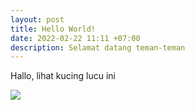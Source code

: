 ```yaml
---
layout: post
title: Hello World!
date: 2022-02-22 11:11 +07:00
description: Selamat datang teman-teman
---
```


Hallo, lihat kucing lucu ini

<img src="{{site.baseurl}}/hello-world/kucing.jpg">
